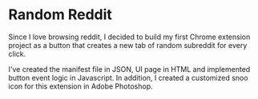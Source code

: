 # Random Reddit
Since I love browsing reddit, I decided to build my first Chrome extension project as a button that creates a new tab of random subreddit for every click.

I've created the manifest file in JSON, UI page in HTML and implemented button event logic in Javascript. In addition, I created a customized snoo icon for this extension in Adobe Photoshop. 
